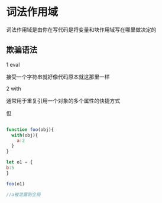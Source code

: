 # 词法作用域

词法作用域是由你在写代码是将变量和块作用域写在哪里做决定的

## 欺骗语法

1 eval

接受一个字符串就好像代码原本就这那里一样

2 with

通常用于重复引用一个对象的多个属性的快捷方式

但

```js

function foo(obj){
  with(obj){
    a:2
  }
}

let o1 = {
b:5
}

foo(o1)

//a被泄露到全局
```



